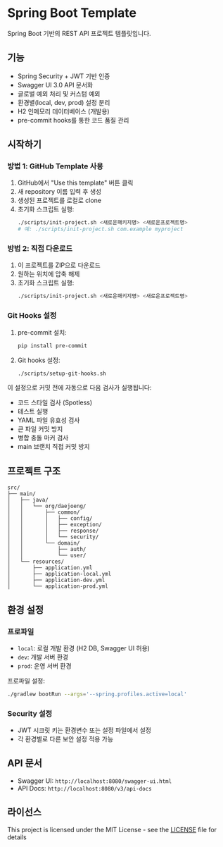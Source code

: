# Spring Boot Template

Spring Boot 기반의 REST API 프로젝트 템플릿입니다.

## 기능

- Spring Security + JWT 기반 인증
- Swagger UI 3.0 API 문서화
- 글로벌 예외 처리 및 커스텀 예외
- 환경별(local, dev, prod) 설정 분리
- H2 인메모리 데이터베이스 (개발용)
- pre-commit hooks를 통한 코드 품질 관리

## 시작하기

### 방법 1: GitHub Template 사용

1. GitHub에서 "Use this template" 버튼 클릭
2. 새 repository 이름 입력 후 생성
3. 생성된 프로젝트를 로컬로 clone
4. 초기화 스크립트 실행:
   ```bash
   ./scripts/init-project.sh <새로운패키지명> <새로운프로젝트명>
   # 예: ./scripts/init-project.sh com.example myproject
   ```

### 방법 2: 직접 다운로드

1. 이 프로젝트를 ZIP으로 다운로드
2. 원하는 위치에 압축 해제
3. 초기화 스크립트 실행:
   ```bash
   ./scripts/init-project.sh <새로운패키지명> <새로운프로젝트명>
   ```

### Git Hooks 설정

1. pre-commit 설치:
   ```bash
   pip install pre-commit
   ```

2. Git hooks 설정:
   ```bash
   ./scripts/setup-git-hooks.sh
   ```

이 설정으로 커밋 전에 자동으로 다음 검사가 실행됩니다:
- 코드 스타일 검사 (Spotless)
- 테스트 실행
- YAML 파일 유효성 검사
- 큰 파일 커밋 방지
- 병합 충돌 마커 검사
- main 브랜치 직접 커밋 방지

## 프로젝트 구조

```
src/
├── main/
│   ├── java/
│   │   └── org/daejoeng/
│   │       ├── common/
│   │       │   ├── config/
│   │       │   ├── exception/
│   │       │   ├── response/
│   │       │   └── security/
│   │       └── domain/
│   │           ├── auth/
│   │           └── user/
│   └── resources/
│       ├── application.yml
│       ├── application-local.yml
│       ├── application-dev.yml
│       └── application-prod.yml
```

## 환경 설정

### 프로파일

- `local`: 로컬 개발 환경 (H2 DB, Swagger UI 허용)
- `dev`: 개발 서버 환경
- `prod`: 운영 서버 환경

프로파일 설정:
```bash
./gradlew bootRun --args='--spring.profiles.active=local'
```

### Security 설정

- JWT 시크릿 키는 환경변수 또는 설정 파일에서 설정
- 각 환경별로 다른 보안 설정 적용 가능

## API 문서

- Swagger UI: `http://localhost:8080/swagger-ui.html`
- API Docs: `http://localhost:8080/v3/api-docs`

## 라이선스

This project is licensed under the MIT License - see the [LICENSE](LICENSE) file for details 
